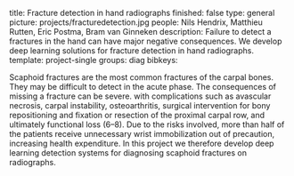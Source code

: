 title: Fracture detection in hand radiographs
finished: false
type: general
picture: projects/fracturedetection.jpg
people: Nils Hendrix, Matthieu Rutten, Eric Postma, Bram van Ginneken
description: Failure to detect a fractures in the hand can have major negative consequences. We develop deep learning solutions for fracture detection in hand radiographs.
template: project-single
groups: diag
bibkeys: 

Scaphoid fractures are the most common fractures of the carpal bones. They may be difficult to detect in the acute phase. The consequences of missing a fracture can be severe. with complications such as avascular necrosis, carpal instability, osteoarthritis, surgical intervention for bony repositioning and fixation or resection of the proximal carpal row, and ultimately functional loss (6–8). Due to the risks involved, more than half of the patients receive unnecessary wrist immobilization out of precaution, increasing health
expenditure. In this project we therefore develop deep learning detection systems for diagnosing scaphoid fractures on radiographs.
